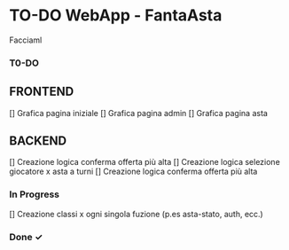 # TO-DO WebApp - FantaAsta

Facciaml

### T0-DO

## FRONTEND

[] Grafica pagina iniziale
[] Grafica pagina admin
[] Grafica pagina asta


## BACKEND

[] Creazione logica conferma offerta più alta
[] Creazione logica selezione giocatore x asta a turni
[] Creazione logica conferma offerta più alta


### In Progress

[] Creazione classi x ogni singola fuzione (p.es asta-stato, auth, ecc.)

### Done ✓

